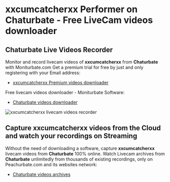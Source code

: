 # xxcumcatcherxx Performer on Chaturbate - Free LiveCam videos downloader

## Chaturbate Live Videos Recorder

Monitor and record livecam videos of **xxcumcatcherxx** from **Chaturbate** with Moniturbate.com
Get a premium trial for free by just and only registering with your Email address:
* [xxcumcatcherxx Premium videos downloader](https://moniturbate.com/request-demo-licence-key.html)

Free livecam videos downloader - Moniturbate Software:
* [Chaturbate videos downloader](https://moniturbate.com/moniturbate-download-software.html)

![xxcumcatcherxx livecam videos recorder](https://peachurnet.com/templates/moniturbate-software.png)


## Capture xxcumcatcherxx videos from the Cloud and watch your recordings on Streaming

Without the need of downloading a software, capture **xxcumcatcherxx** livecam videos from **Chaturbate** 100% online.
Watch Livecam archives from **Chaturbate** unlimitedly from thousands of existing recordings, only on Peachurbate.com and its websites network:
* [Chaturbate videos archives](https://peachurnet.com/)